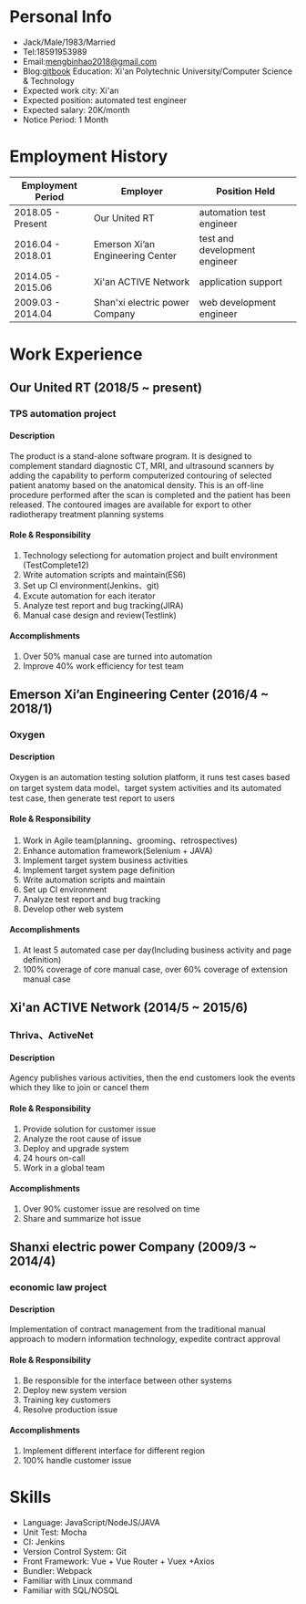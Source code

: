 # Personal Info

- Jack/Male/1983/Married
- Tel:18591953989
- Email:mengbinhao2018@gmail.com
- Blog:[gitbook](https://jackmeng.gitbook.io/note/)
  Education: Xi'an Polytechnic University/Computer Science & Technology
- Expected work city: Xi'an
- Expected position: automated test engineer
- Expected salary: 20K/month
- Notice Period: 1 Month

# Employment History

| Employment Period | Employer                         | Position Held                 |
| ----------------- | -------------------------------- | ----------------------------- |
| 2018.05 - Present | Our United RT                    | automation test engineer      |
| 2016.04 - 2018.01 | Emerson Xi’an Engineering Center | test and development engineer |
| 2014.05 - 2015.06 | Xi'an ACTIVE Network             | application support           |
| 2009.03 - 2014.04 | Shan'xi electric power Company   | web development engineer      |

# Work Experience

## Our United RT (2018/5 ~ present)

### TPS automation project

#### Description

The product is a stand-alone software program. It is designed to complement standard diagnostic CT, MRI, and ultrasound scanners by adding the capability to perform computerized contouring of selected patient anatomy based on the anatomical density. This is an off-line procedure performed after the scan is completed and the patient has been released. The contoured images are available for export to other radiotherapy treatment planning systems

#### Role & Responsibility

1. Technology selectiong for automation project and built environment (TestComplete12)
2. Write automation scripts and maintain(ES6)
3. Set up CI environment(Jenkins、git)
4. Excute automation for each iterator
5. Analyze test report and bug tracking(JIRA)
6. Manual case design and review(Testlink)

#### Accomplishments

1. Over 50% manual case are turned into automation
2. Improve 40% work efficiency for test team

## Emerson Xi’an Engineering Center (2016/4 ~ 2018/1)

### Oxygen

#### Description

Oxygen is an automation testing solution platform, it runs test cases based on target system data model、target system activities and its automated test case, then generate test report to users

#### Role & Responsibility

1. Work in Agile team(planning、grooming、retrospectives)
2. Enhance automation framework(Selenium + JAVA)
3. Implement target system business activities
4. Implement target system page definition
5. Write automation scripts and maintain
6. Set up CI environment
7. Analyze test report and bug tracking
8. Develop other web system

#### Accomplishments

1. At least 5 automated case per day(Including business activity and page definition)
2. 100% coverage of core manual case, over 60% coverage of extension manual case

## Xi'an ACTIVE Network (2014/5 ~ 2015/6)

### Thriva、ActiveNet

#### Description

Agency publishes various activities, then the end customers look the events which they like to join or cancel them

#### Role & Responsibility

1. Provide solution for customer issue
2. Analyze the root cause of issue
3. Deploy and upgrade system
4. 24 hours on-call
5. Work in a global team

#### Accomplishments

1. Over 90% customer issue are resolved on time
2. Share and summarize hot issue

## Shanxi electric power Company (2009/3 ~ 2014/4)

### economic law project

#### Description

Implementation of contract management from the traditional manual approach to modern information technology, expedite contract approval

#### Role & Responsibility

1. Be responsible for the interface between other systems
2. Deploy new system version
3. Training key customers
4. Resolve production issue

#### Accomplishments

1. Implement different interface for different region
2. 100% handle customer issue

# Skills

- Language: JavaScript/NodeJS/JAVA
- Unit Test: Mocha
- CI: Jenkins
- Version Control System: Git
- Front Framework: Vue + Vue Router + Vuex +Axios
- Bundler: Webpack
- Familiar with Linux command
- Familiar with SQL/NOSQL
